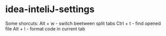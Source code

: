 # idea-inteliJ-settings
Some shorcuts:
Alt + w - switch beetween split tabs
Ctrl + t - find opened file
Alt + l - format code in current tab
